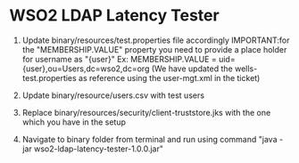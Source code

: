 # WSO2 LDAP Latency Tester

1. Update binary/resources/test.properties file accordingly
   IMPORTANT:for the "MEMBERSHIP.VALUE" property you need to provide a place holder for username as "{user}"
   Ex: MEMBERSHIP.VALUE = uid={user},ou=Users,dc=wso2,dc=org
   (We have updated the wells-test.properties as reference using the user-mgt.xml in the ticket)

2. Update binary/resource/users.csv with test users

3. Replace binary/resources/security/client-truststore.jks with the one which you have in the setup

4. Navigate to binary folder from terminal and run using command "java -jar wso2-ldap-latency-tester-1.0.0.jar"
